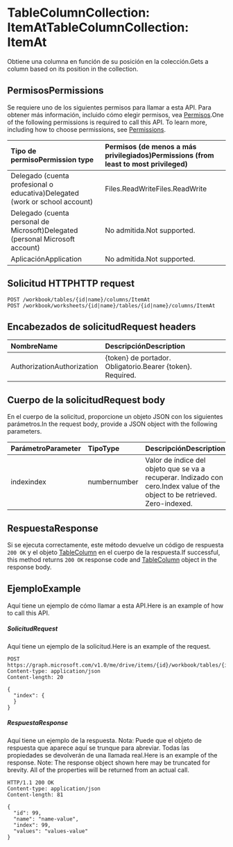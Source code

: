 # <a name="tablecolumncollection-itemat"></a><span data-ttu-id="b31d3-101">TableColumnCollection: ItemAt</span><span class="sxs-lookup"><span data-stu-id="b31d3-101">TableColumnCollection: ItemAt</span></span>

<span data-ttu-id="b31d3-102">Obtiene una columna en función de su posición en la colección.</span><span class="sxs-lookup"><span data-stu-id="b31d3-102">Gets a column based on its position in the collection.</span></span>
## <a name="permissions"></a><span data-ttu-id="b31d3-103">Permisos</span><span class="sxs-lookup"><span data-stu-id="b31d3-103">Permissions</span></span>
<span data-ttu-id="b31d3-p101">Se requiere uno de los siguientes permisos para llamar a esta API. Para obtener más información, incluido cómo elegir permisos, vea [Permisos](../../../concepts/permissions_reference.md).</span><span class="sxs-lookup"><span data-stu-id="b31d3-p101">One of the following permissions is required to call this API. To learn more, including how to choose permissions, see [Permissions](../../../concepts/permissions_reference.md).</span></span>

|<span data-ttu-id="b31d3-106">Tipo de permiso</span><span class="sxs-lookup"><span data-stu-id="b31d3-106">Permission type</span></span>      | <span data-ttu-id="b31d3-107">Permisos (de menos a más privilegiados)</span><span class="sxs-lookup"><span data-stu-id="b31d3-107">Permissions (from least to most privileged)</span></span>              |
|:--------------------|:---------------------------------------------------------|
|<span data-ttu-id="b31d3-108">Delegado (cuenta profesional o educativa)</span><span class="sxs-lookup"><span data-stu-id="b31d3-108">Delegated (work or school account)</span></span> | <span data-ttu-id="b31d3-109">Files.ReadWrite</span><span class="sxs-lookup"><span data-stu-id="b31d3-109">Files.ReadWrite</span></span>    |
|<span data-ttu-id="b31d3-110">Delegado (cuenta personal de Microsoft)</span><span class="sxs-lookup"><span data-stu-id="b31d3-110">Delegated (personal Microsoft account)</span></span> | <span data-ttu-id="b31d3-111">No admitida.</span><span class="sxs-lookup"><span data-stu-id="b31d3-111">Not supported.</span></span>    |
|<span data-ttu-id="b31d3-112">Aplicación</span><span class="sxs-lookup"><span data-stu-id="b31d3-112">Application</span></span> | <span data-ttu-id="b31d3-113">No admitida.</span><span class="sxs-lookup"><span data-stu-id="b31d3-113">Not supported.</span></span> |

## <a name="http-request"></a><span data-ttu-id="b31d3-114">Solicitud HTTP</span><span class="sxs-lookup"><span data-stu-id="b31d3-114">HTTP request</span></span>
<!-- { "blockType": "ignored" } -->
```http
POST /workbook/tables/{id|name}/columns/ItemAt
POST /workbook/worksheets/{id|name}/tables/{id|name}/columns/ItemAt

```
## <a name="request-headers"></a><span data-ttu-id="b31d3-115">Encabezados de solicitud</span><span class="sxs-lookup"><span data-stu-id="b31d3-115">Request headers</span></span>
| <span data-ttu-id="b31d3-116">Nombre</span><span class="sxs-lookup"><span data-stu-id="b31d3-116">Name</span></span>       | <span data-ttu-id="b31d3-117">Descripción</span><span class="sxs-lookup"><span data-stu-id="b31d3-117">Description</span></span>|
|:---------------|:----------|
| <span data-ttu-id="b31d3-118">Authorization</span><span class="sxs-lookup"><span data-stu-id="b31d3-118">Authorization</span></span>  | <span data-ttu-id="b31d3-p102">{token} de portador. Obligatorio.</span><span class="sxs-lookup"><span data-stu-id="b31d3-p102">Bearer {token}. Required.</span></span> |

## <a name="request-body"></a><span data-ttu-id="b31d3-121">Cuerpo de la solicitud</span><span class="sxs-lookup"><span data-stu-id="b31d3-121">Request body</span></span>
<span data-ttu-id="b31d3-122">En el cuerpo de la solicitud, proporcione un objeto JSON con los siguientes parámetros.</span><span class="sxs-lookup"><span data-stu-id="b31d3-122">In the request body, provide a JSON object with the following parameters.</span></span>

| <span data-ttu-id="b31d3-123">Parámetro</span><span class="sxs-lookup"><span data-stu-id="b31d3-123">Parameter</span></span>    | <span data-ttu-id="b31d3-124">Tipo</span><span class="sxs-lookup"><span data-stu-id="b31d3-124">Type</span></span>   |<span data-ttu-id="b31d3-125">Descripción</span><span class="sxs-lookup"><span data-stu-id="b31d3-125">Description</span></span>|
|:---------------|:--------|:----------|
|<span data-ttu-id="b31d3-126">index</span><span class="sxs-lookup"><span data-stu-id="b31d3-126">index</span></span>|<span data-ttu-id="b31d3-127">number</span><span class="sxs-lookup"><span data-stu-id="b31d3-127">number</span></span>|<span data-ttu-id="b31d3-p103">Valor de índice del objeto que se va a recuperar. Indizado con cero.</span><span class="sxs-lookup"><span data-stu-id="b31d3-p103">Index value of the object to be retrieved. Zero-indexed.</span></span>|

## <a name="response"></a><span data-ttu-id="b31d3-130">Respuesta</span><span class="sxs-lookup"><span data-stu-id="b31d3-130">Response</span></span>

<span data-ttu-id="b31d3-131">Si se ejecuta correctamente, este método devuelve un código de respuesta `200 OK` y el objeto [TableColumn](../resources/tablecolumn.md) en el cuerpo de la respuesta.</span><span class="sxs-lookup"><span data-stu-id="b31d3-131">If successful, this method returns `200 OK` response code and [TableColumn](../resources/tablecolumn.md) object in the response body.</span></span>

## <a name="example"></a><span data-ttu-id="b31d3-132">Ejemplo</span><span class="sxs-lookup"><span data-stu-id="b31d3-132">Example</span></span>
<span data-ttu-id="b31d3-133">Aquí tiene un ejemplo de cómo llamar a esta API.</span><span class="sxs-lookup"><span data-stu-id="b31d3-133">Here is an example of how to call this API.</span></span>
##### <a name="request"></a><span data-ttu-id="b31d3-134">Solicitud</span><span class="sxs-lookup"><span data-stu-id="b31d3-134">Request</span></span>
<span data-ttu-id="b31d3-135">Aquí tiene un ejemplo de la solicitud.</span><span class="sxs-lookup"><span data-stu-id="b31d3-135">Here is an example of the request.</span></span>
<!-- {
  "blockType": "request",
  "name": "tablecolumncollection_itemat"
}-->
```http
POST https://graph.microsoft.com/v1.0/me/drive/items/{id}/workbook/tables/{id|name}/columns/ItemAt
Content-type: application/json
Content-length: 20

{
  "index": {
  }
}
```

##### <a name="response"></a><span data-ttu-id="b31d3-136">Respuesta</span><span class="sxs-lookup"><span data-stu-id="b31d3-136">Response</span></span>
<span data-ttu-id="b31d3-p104">Aquí tiene un ejemplo de la respuesta. Nota: Puede que el objeto de respuesta que aparece aquí se trunque para abreviar. Todas las propiedades se devolverán de una llamada real.</span><span class="sxs-lookup"><span data-stu-id="b31d3-p104">Here is an example of the response. Note: The response object shown here may be truncated for brevity. All of the properties will be returned from an actual call.</span></span>
<!-- {
  "blockType": "response",
  "truncated": true,
  "@odata.type": "microsoft.graph.tableColumn"
} -->
```http
HTTP/1.1 200 OK
Content-type: application/json
Content-length: 81

{
  "id": 99,
  "name": "name-value",
  "index": 99,
  "values": "values-value"
}
```

<!-- uuid: 8fcb5dbc-d5aa-4681-8e31-b001d5168d79
2015-10-25 14:57:30 UTC -->
<!-- {
  "type": "#page.annotation",
  "description": "TableColumnCollection: ItemAt",
  "keywords": "",
  "section": "documentation",
  "tocPath": ""
}-->